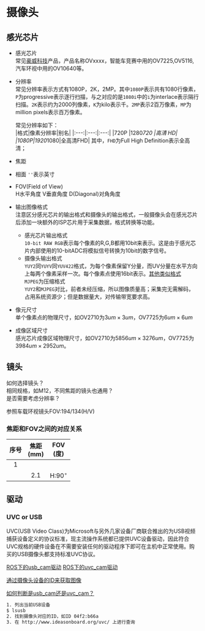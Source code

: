 # 摄像头

## 感光芯片

* 感光芯片  
  常见[豪威科技](http://www.ovt.com.cn/)产品，产品名称OVxxxx，智能车竞赛中用的OV7225,OV5116,汽车环视中用的OV10640等。
* 分辨率  
  常见分辨率表示方式有1080P，2K，2MP。其中`1080P`表示共有1080行像素，`P`为progressive表示逐行扫描，与之对应的是`1080i`中的`i`为interlace表示隔行扫描。`2K`表示约为2000列像素，`K`为kilo表示千。`2MP`表示2百万像素，`MP`为million pixels表示百万像素。  

  常见分辨率如下：  
    |格式|像素分辨率|别名|
    |:---:|:---:|:---:|
    |720P |1280*720 |高清 HD|
    |1080P|1920*1080|全高清FHD|
    其中，`FHD`为Full High Definition表示全高清；

* 焦距  
  
* 相面
  `''`表示英寸
* FOV(Field of View)  
  H水平角度 V垂直角度 D(Diagonal)对角角度 
* 输出图像格式  
  注意区分感光芯片的输出格式和摄像头的输出格式，一般摄像头会在感光芯片后添加一块额外的ISP芯片用于采集数据，格式转换等功能。 
    * 感光芯片输出格式  
        `10-bit RAW RGB`表示每个像素的R,G,B都用10bit来表示。这是由于感光芯片内部使用的10-bitADC将模拟信号转换为10bit的数字信号。
    * 摄像头输出格式  
        `YUY2`同`YUYV`同`YUV422`格式，为每个像素保留Y分量，而UV分量在水平方向上每两个像素采样一次。每个像素点使用16bit表示。[其他类似格式](https://blog.csdn.net/u014260892/article/details/51883723)  
        `MJPEG`为压缩格式  
        `YUY2`和`MJPEG`对比，前者未经压缩，所以图像质量高；采集完无需解码，占用系统资源少；但是数据量大，对传输带宽要求高。
  
* 像元尺寸  
  单个像素点的物理尺寸，如OV2710为$3um\times3um$，OV7725为$6um\times6um$
* 成像区域尺寸  
  感光芯片成像区域物理尺寸，如OV2710为$5856um\times3276um$，OV7725为$3984um\times2952um$。

## 镜头



如何选择镜头？  
相同规格，如M12，不同焦距的镜头也通用？  
是否需要考虑分辨率？

参照车载环视镜头FOV:194/134(H/V)

### 焦距和FOV之间的对应关系

 



|序号|焦距</br>(mm)|FOV</br>(度)|
|:---:|:---:|:---:|
|1|||
||2.1|H:$90^{\circ}$ |


## 驱动

### UVC or USB

UVC(USB Video Class)为Microsoft与另外几家设备厂商联合推出的为USB视频捕获设备定义的协议标准，现主流操作系统都已提供UVC设备驱动，因此符合UVC规格的硬件设备在不需要安装任何的驱动程序下即可在主机中正常使用。购买的USB摄像头都支持标准UVC协议。

[ROS下的usb_cam驱动](http://wiki.ros.org/usb_cam)
[ROS下的uvc_cam驱动](http://wiki.ros.org/libuvc_camera)

[通过摄像头设备的ID来获取图像](https://blog.csdn.net/qq_24894159/article/details/82939542)

[如何判断是usb_cam还是uvc_cam？](https://www.jianshu.com/p/e0d96f55f307)
``` bash
1. 列出当前USB设备
$ lsusb
2. 找到摄像头对应的ID，如ID 04f2:b66a
3. 在 http://www.ideasonboard.org/uvc/ 上进行查询
```
